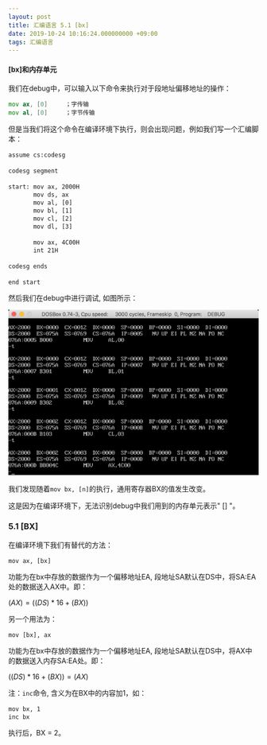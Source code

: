 ```yaml
---
layout: post
title: 汇编语言 5.1 [bx]
date: 2019-10-24 10:16:24.000000000 +09:00
tags: 汇编语言
---
```

#### [bx]和内存单元

我们在debug中，可以输入以下命令来执行对于段地址偏移地址的操作：

```asm
mov ax, [0]     ；字传输
mov al, [0]     ；字节传输
```
但是当我们将这个命令在编译环境下执行，则会出现问题，例如我们写一个汇编脚本：

```x86asm
assume cs:codesg

codesg segment

start: mov ax, 2000H
       mov ds, ax
       mov al, [0]
       mov bl, [1]
       mov cl, [2]
       mov dl, [3]

       mov ax, 4C00H
       int 21H

codesg ends

end start
```
然后我们在debug中进行调试, 如图所示：

![figure](/assets/201910/2019-10-24_11-34-42.png)

我们发现随着```mov bx, [n]```的执行，通用寄存器BX的值发生改变。

这是因为在编译环境下，无法识别debug中我们用到的内存单元表示" [] "。

### 5.1 [BX]

在编译环境下我们有替代的方法：

```x86asm
mov ax, [bx]
```

功能为在bx中存放的数据作为一个偏移地址EA, 段地址SA默认在DS中，将SA:EA处的数据送入AX中。即：

$(AX)=((DS)*16+(BX))$

另一个用法为：

```x86asm
mov [bx], ax
```

功能为在bx中存放的数据作为一个偏移地址EA, 段地址SA默认在DS中，将AX中的数据送入内存SA:EA处。即：

$((DS)*16+(BX))=(AX)$

注：```inc```命令, 含义为在BX中的内容加1，如：

```x86asm
mov bx, 1
inc bx
```

执行后，BX = 2。
